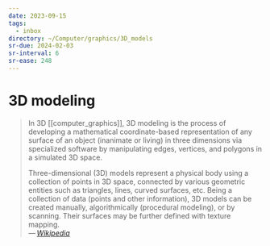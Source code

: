 ```yaml
---
date: 2023-09-15
tags:
  - inbox
directory: ~/Computer/graphics/3D_models
sr-due: 2024-02-03
sr-interval: 6
sr-ease: 248
---
```


# 3D modeling

> In 3D [[computer_graphics]], 3D modeling is the process of developing a
> mathematical coordinate-based representation of any surface of an object
> (inanimate or living) in three dimensions via specialized software by
> manipulating edges, vertices, and polygons in a simulated 3D space.
>
> Three-dimensional (3D) models represent a physical body using a collection of
> points in 3D space, connected by various geometric entities such as triangles,
> lines, curved surfaces, etc. Being a collection of data (points and other
> information), 3D models can be created manually, algorithmically (procedural
> modeling), or by scanning. Their surfaces may be further defined with texture
> mapping.\
> — <cite>[Wikipedia](https://en.wikipedia.org/wiki/3D_modeling)</cite>
